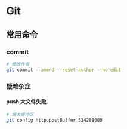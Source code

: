 # Git

## 常用命令

### commit

```sh
# 修改作者
git commit --amend --reset-author --no-edit
```

### 疑难杂症

#### push 大文件失败

```sh
# 增大缓冲区
git config http.postBuffer 524288000
```
